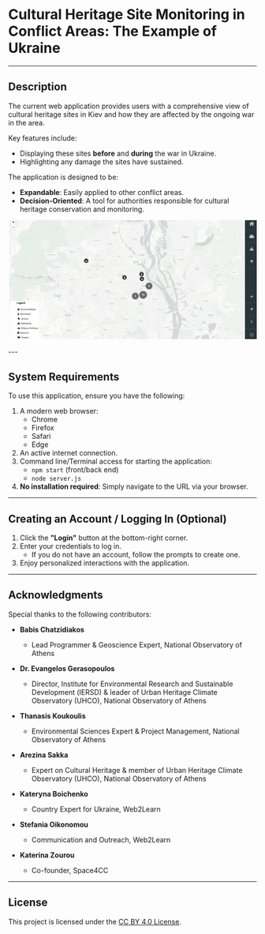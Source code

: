 # **Cultural Heritage Site Monitoring in Conflict Areas: The Example of Ukraine**

---

## **Description**
The current web application provides users with a comprehensive view of cultural heritage sites in Kiev and how they are affected by the ongoing war in the area.

Key features include:
- Displaying these sites **before** and **during** the war in Ukraine.
- Highlighting any damage the sites have sustained.

The application is designed to be:
- **Expandable**: Easily applied to other conflict areas.
- **Decision-Oriented**: A tool for authorities responsible for cultural heritage conservation and monitoring.


<div align="center">
  
  ![Landing Page](landing_page.png)
</div>
---

## **System Requirements**
To use this application, ensure you have the following:

1. A modern web browser:
   - Chrome
   - Firefox
   - Safari
   - Edge
2. An active internet connection.
3. Command line/Terminal access for starting the application:
   - `npm start` (front/back end)
   - `node server.js`
4. **No installation required**: Simply navigate to the URL via your browser.

---

## **Creating an Account / Logging In (Optional)**
1. Click the **"Login"** button at the bottom-right corner.
2. Enter your credentials to log in. 
   - If you do not have an account, follow the prompts to create one.
3. Enjoy personalized interactions with the application.

---

## **Acknowledgments**
Special thanks to the following contributors:

- **Babis Chatzidiakos**  
  - Lead Programmer & Geoscience Expert, National Observatory of Athens  

- **Dr. Evangelos Gerasopoulos**  
  - Director, Institute for Environmental Research and Sustainable Development (ΙERSD) & leader of Urban Heritage Climate Observatory (UHCO), National Observatory of Athens  

- **Thanasis Koukoulis**  
  - Environmental Sciences Expert & Project Management, National Observatory of Athens  

- **Arezina Sakka**  
  - Expert on Cultural Heritage & member of Urban Heritage Climate Observatory (UHCO), National Observatory of Athens  

- **Kateryna Boichenko**  
  - Country Expert for Ukraine, Web2Learn  

- **Stefania Oikonomou**  
  - Communication and Outreach, Web2Learn  

- **Katerina Zourou**  
  - Co-founder, Space4CC  

---

## **License**
This project is licensed under the [CC BY 4.0 License](https://creativecommons.org/licenses/by/4.0/).
